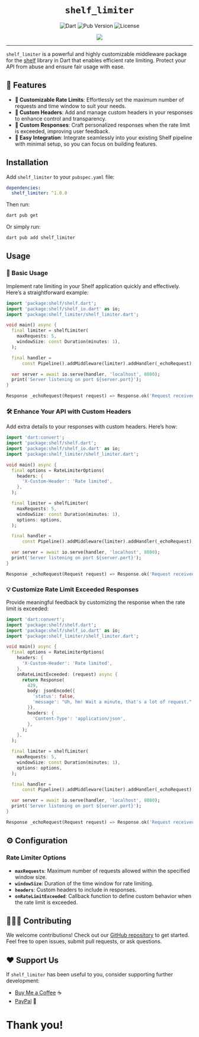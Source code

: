 <div align="center">

# `shelf_limiter`

![Dart](https://img.shields.io/badge/Dart-0175C2?logo=dart&logoColor=white)
![Pub Version](https://img.shields.io/pub/v/shelf_limiter)
![License](https://img.shields.io/github/license/xooniverse/shelf_limiter)

<a href="https://github.com/xooniverse/shelf_limiter/">
  <img src="https://img.shields.io/badge/Shoot%20A%20Star%20/%20GitHub%20Repo-100000?style=for-the-badge&logo=github&logoColor=white"/>
</a>

</div>

--- 

`shelf_limiter` is a powerful and highly customizable middleware package for the [shelf](https://pub.dev/packages/shelf) library in Dart that enables efficient rate limiting. Protect your API from abuse and ensure fair usage with ease.

## 🌟 Features

- **🔧 Customizable Rate Limits**: Effortlessly set the maximum number of requests and time window to suit your needs.
- **📜 Custom Headers**: Add and manage custom headers in your responses to enhance control and transparency.
- **🚀 Custom Responses**: Craft personalized responses when the rate limit is exceeded, improving user feedback.
- **🔗 Easy Integration**: Integrate seamlessly into your existing Shelf pipeline with minimal setup, so you can focus on building features.

## Installation

Add `shelf_limiter` to your `pubspec.yaml` file:

```yaml
dependencies:
  shelf_limiter: ^1.0.0
```

Then run:

```sh
dart pub get
```

Or simply run:

```sh
dart pub add shelf_limiter
```

## Usage

### 🔧 Basic Usage

Implement rate limiting in your Shelf application quickly and effectively. Here’s a straightforward example:

```dart
import 'package:shelf/shelf.dart';
import 'package:shelf/shelf_io.dart' as io;
import 'package:shelf_limiter/shelf_limiter.dart';

void main() async {
  final limiter = shelfLimiter(
    maxRequests: 5,
    windowSize: const Duration(minutes: 1),
  );

  final handler =
      const Pipeline().addMiddleware(limiter).addHandler(_echoRequest);

  var server = await io.serve(handler, 'localhost', 8080);
  print('Server listening on port ${server.port}');
}

Response _echoRequest(Request request) => Response.ok('Request received');
```

### 🛠️ Enhance Your API with Custom Headers

Add extra details to your responses with custom headers. Here’s how:

```dart
import 'dart:convert';
import 'package:shelf/shelf.dart';
import 'package:shelf/shelf_io.dart' as io;
import 'package:shelf_limiter/shelf_limiter.dart';

void main() async {
  final options = RateLimiterOptions(
    headers: {
      'X-Custom-Header': 'Rate limited',
    },
  );

  final limiter = shelfLimiter(
    maxRequests: 5,
    windowSize: const Duration(minutes: 1),
    options: options,
  );

  final handler =
      const Pipeline().addMiddleware(limiter).addHandler(_echoRequest);

  var server = await io.serve(handler, 'localhost', 8080);
  print('Server listening on port ${server.port}');
}

Response _echoRequest(Request request) => Response.ok('Request received');
```

### 💡 Customize Rate Limit Exceeded Responses

Provide meaningful feedback by customizing the response when the rate limit is exceeded:

```dart
import 'dart:convert';
import 'package:shelf/shelf.dart';
import 'package:shelf/shelf_io.dart' as io;
import 'package:shelf_limiter/shelf_limiter.dart';

void main() async {
  final options = RateLimiterOptions(
    headers: {
      'X-Custom-Header': 'Rate limited',
    },
    onRateLimitExceeded: (request) async {
      return Response(
        429,
        body: jsonEncode({
          'status': false,
          'message': "Uh, hm! Wait a minute, that's a lot of request.",
        }),
        headers: {
          'Content-Type': 'application/json',
        },
      );
    },
  );

  final limiter = shelfLimiter(
    maxRequests: 5,
    windowSize: const Duration(minutes: 1),
    options: options,
  );

  final handler =
      const Pipeline().addMiddleware(limiter).addHandler(_echoRequest);

  var server = await io.serve(handler, 'localhost', 8080);
  print('Server listening on port ${server.port}');
}

Response _echoRequest(Request request) => Response.ok('Request received');
```

## ⚙️ Configuration

### Rate Limiter Options

- **`maxRequests`**: Maximum number of requests allowed within the specified window size.
- **`windowSize`**: Duration of the time window for rate limiting.
- **`headers`**: Custom headers to include in responses.
- **`onRateLimitExceeded`**: Callback function to define custom behavior when the rate limit is exceeded.

## 🧑🏻‍💻 Contributing

We welcome contributions! Check out our [GitHub repository](https://github.com/xooniverse/shelf_limiter) to get started. Feel free to open issues, submit pull requests, or ask questions.

## ❤️ Support Us

If `shelf_limiter` has been useful to you, consider supporting further development:

- [Buy Me a Coffee](https://buymeacoffee.com/heysreelal) ☕
- [PayPal](https://paypal.me/sreelalts) 💸

# Thank you!